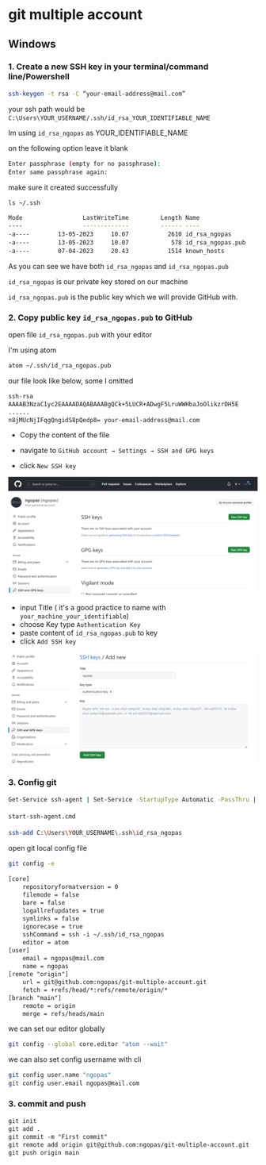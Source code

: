 # git multiple account

## Windows


### 1. Create a new SSH key in your terminal/command line/Powershell

```sh
ssh-keygen -t rsa -C “your-email-address@mail.com”
```
your ssh path would be `C:\Users\YOUR_USERNAME/.ssh/id_rsa_YOUR_IDENTIFIABLE_NAME`

Im using `id_rsa_ngopas` as YOUR_IDENTIFIABLE_NAME

on the following option leave it blank

```sh
Enter passphrase (empty for no passphrase):
Enter same passphrase again:
```

make sure it created successfully
```
ls ~/.ssh
```

```sh
Mode                 LastWriteTime         Length Name
----                 -------------         ------ ----
-a----        13-05-2023     10.07           2610 id_rsa_ngopas
-a----        13-05-2023     10.07            578 id_rsa_ngopas.pub
-a----        07-04-2023     20.43           1514 known_hosts
```

As you can see we have both `id_rsa_ngopas` and `id_rsa_ngopas.pub`

`id_rsa_ngopas` is our private key stored on our machine

`id_rsa_ngopas.pub` is the public key which we will provide GitHub with.

### 2. Copy public key `id_rsa_ngopas.pub` to GitHub

open file `id_rsa_ngopas.pub` with your editor

I'm using atom

```sh
atom ~/.ssh/id_rsa_ngopas.pub
```

our file look like below, some I omitted

```cert
ssh-rsa AAAAB3NzaC1yc2EAAAADAQABAAABgQCk+5LUCR+ADwgF5LruWWHbaJoOlikzrDH5E
......
n8jMUcNjIFqgQngidS8pQedp8= your-email-address@mail.com
```

- Copy the content of the file

- navigate to `GitHub account → Settings → SSH and GPG keys`

- click `New SSH key`

![settings-key](./images/settings-keys.png)

- input Title ( it's a good practice to name with `your_machine_your_identifiable`)
- choose Key type `Authentication Key`
- paste content of `id_rsa_ngopas.pub` to key
- click `Add SSH key`

![add new key](./images/ssh-keys-add-new.png)

### 3. Config git


```sh
Get-Service ssh-agent | Set-Service -StartupType Automatic -PassThru | Start-Service

start-ssh-agent.cmd

ssh-add C:\Users\YOUR_USERNAME\.ssh\id_rsa_ngopas
```

open git local config file

```sh
git config -e
```

```config
[core]
	repositoryformatversion = 0
	filemode = false
	bare = false
	logallrefupdates = true
	symlinks = false
	ignorecase = true
	sshCommand = ssh -i ~/.ssh/id_rsa_ngopas
	editor = atom
[user]
	email = ngopas@mail.com
	name = ngopas
[remote "origin"]
	url = git@github.com:ngopas/git-multiple-account.git
	fetch = +refs/head/*:refs/remote/origin/*
[branch "main"]
	remote = origin
	merge = refs/heads/main
```


we can set our editor globally

```sh
git config --global core.editor "atom --wait"
```

we can also set config username with cli

```sh
git config user.name "ngopas"
git config user.email ngopas@mail.com
```

### 3. commit and push 
```
git init
git add .
git commit -m "First commit"
git remote add origin git@github.com:ngopas/git-multiple-account.git
git push origin main
```